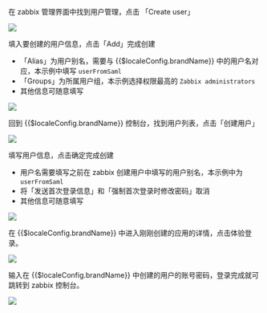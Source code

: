 <IntegrationDetailCard :title="`在 zabbix 中创建用户`">

在 zabbix 管理界面中找到用户管理，点击 「Create user」

![](~@imagesZhCn/integration/zabbix/3-1.png)

填入要创建的用户信息，点击「Add」完成创建

- 「Alias」为用户别名，需要与 {{$localeConfig.brandName}} 中的用户名对应，本示例中填写 `userFromSaml`
- 「Groups」为所属用户组，本示例选择权限最高的 `Zabbix administrators`
- 其他信息可随意填写

![](~@imagesZhCn/integration/zabbix/3-2.png)

</IntegrationDetailCard>

<IntegrationDetailCard :title="`在 ${$localeConfig.brandName} 中创建用户`">

回到 {{$localeConfig.brandName}} 控制台，找到用户列表，点击「创建用户」

![](~@imagesZhCn/integration/zabbix/3-3.png)

填写用户信息，点击确定完成创建

- 用户名需要填写之前在 zabbix 创建用户中填写的用户别名，本示例中为 `userFromSaml`
- 将「发送首次登录信息」和「强制首次登录时修改密码」取消
- 其他信息可随意填写

![](~@imagesZhCn/integration/zabbix/3-4.png)

</IntegrationDetailCard>

<IntegrationDetailCard :title="`体验登录`">

在 {{$localeConfig.brandName}} 中进入刚刚创建的应用的详情，点击体验登录。

![](~@imagesZhCn/integration/zabbix/3-5.png)

输入在 {{$localeConfig.brandName}} 中创建的用户的账号密码，登录完成就可跳转到 zabbix 控制台。

![](~@imagesZhCn/integration/zabbix/3-6.png)

</IntegrationDetailCard>
